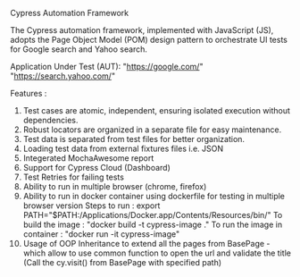 Cypress Automation Framework

The Cypress automation framework, implemented with JavaScript (JS), adopts the Page Object Model (POM) design pattern to orchestrate UI tests for Google search and Yahoo search.

Application Under Test (AUT): 
    "https://google.com/"
    "https://search.yahoo.com/"

Features :
1. Test cases are atomic, independent, ensuring isolated execution without dependencies.
2. Robust locators are organized in a separate file for easy maintenance.
3. Test data is separated from test files for better organization.
4. Loading test data from external fixtures files i.e. JSON
5. Integerated MochaAwesome report
6. Support for Cypress Cloud (Dashboard)
7. Test Retries for failing tests
8. Ability to run in multiple browser (chrome, firefox)
9. Ability to run in docker container using dockerfile for testing in multiple browser version 
    Steps to run :
    export PATH="$PATH:/Applications/Docker.app/Contents/Resources/bin/"
     To build the image : "docker build -t cypress-image ."
     To run the image in container : "docker run -it cypress-image"
10. Usage of OOP Inheritance to extend all the pages from BasePage  - which      allow  to use common function to open the url and validate the title
(Call the cy.visit() from BasePage with specified path)






